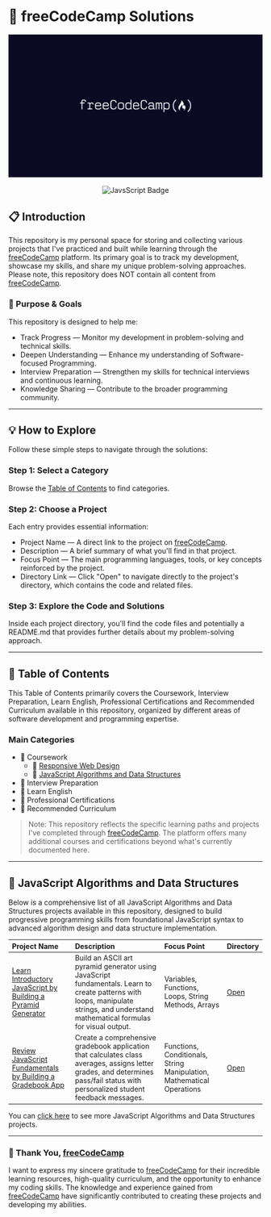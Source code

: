 # 🧠 freeCodeCamp Solutions

[![freeCodeCamp logo](./image/freecodecamp-logo.png)](https://www.freecodecamp.org/learn)

<section align="center">
    <span>
        <img alt="JavsScript Badge" src="https://img.shields.io/badge/javascript-transparent?style=for-the-badge&logo=javascript&logoColor=000&color=F0DB4F">
    </span>
</section>

## 📋 Introduction

This repository is my personal space for storing and collecting various projects that I've practiced and built while learning through the [freeCodeCamp](https://www.freecodecamp.org/learn) platform. Its primary goal is to track my development, showcase my skills, and share my unique problem-solving approaches. Please note, this repository does NOT contain all content from [freeCodeCamp](https://www.freecodecamp.org/learn).

### 🎯 Purpose & Goals
This repository is designed to help me:

* Track Progress — Monitor my development in problem-solving and technical skills.
* Deepen Understanding — Enhance my understanding of Software-focused Programming.
* Interview Preparation — Strengthen my skills for technical interviews and continuous learning.
* Knowledge Sharing — Contribute to the broader programming community.

---

## 💡 How to Explore

Follow these simple steps to navigate through the solutions:

### Step 1: Select a Category

Browse the [Table of Contents](#-table-of-contents) to find categories.

### Step 2: Choose a Project

Each entry provides essential information:

* Project Name — A direct link to the project on [freeCodeCamp](https://www.freecodecamp.org/learn).
* Description — A brief summary of what you'll find in that project.
* Focus Point — The main programming languages, tools, or key concepts reinforced by the project.
* Directory Link — Click "Open" to navigate directly to the project's directory, which contains the code and related files.

### Step 3: Explore the Code and Solutions

Inside each project directory, you'll find the code files and potentially a README.md that provides further details about my problem-solving approach.

---
## 📁 Table of Contents

This Table of Contents primarily covers the Coursework, Interview Preparation, Learn English, Professional Certifications and Recommended Curriculum available in this repository, organized by different areas of software development and programming expertise.

### Main Categories

* 📁 Coursework
  * 📂 [Responsive Web Design](./coursework/responsive-web-design/)
  * 📂 [JavaScript Algorithms and Data Structures](./coursework/javaScript-algorithms-and-data-structures/)
* 📁 Interview Preparation
* 📁 Learn English
* 📁 Professional Certifications
* 📁 Recommended Curriculum

> Note: This repository reflects the specific learning paths and projects I've completed through [freeCodeCamp](https://www.freecodecamp.org/learn). The platform offers many additional courses and certifications beyond what's currently documented here.

---

## 📂 JavaScript Algorithms and Data Structures

Below is a comprehensive list of all JavaScript Algorithms and Data Structures projects available in this repository, designed to build progressive programming skills from foundational JavaScript syntax to advanced algorithm design and data structure implementation.

| Project Name | Description | Focus Point | Directory |
| :------------------------- | :------------------------------------------------------------------------------------------------------------------------------------------------------------------------------------------- | :---------------------------------- | :---------------------- |
|[Learn Introductory JavaScript by Building a Pyramid Generator](https://www.freecodecamp.org/learn/javascript-algorithms-and-data-structures-v8/learn-introductory-javascript-by-building-a-pyramid-generator/step-1) | Build an ASCII art pyramid generator using JavaScript fundamentals. Learn to create patterns with loops, manipulate strings, and understand mathematical formulas for visual output. | Variables, Functions, Loops, String Methods, Arrays | [Open](./coursework/javaScript-algorithms-and-data-structures/01-learn-introductory-javascript-by-building-a-pyramid-generator/) |
| [Review JavaScript Fundamentals by Building a Gradebook App](https://www.freecodecamp.org/learn/javascript-algorithms-and-data-structures-v8/review-js-fundamentals-by-building-a-gradebook-app/step-1) | Create a comprehensive gradebook application that calculates class averages, assigns letter grades, and determines pass/fail status with personalized student feedback messages. | Functions, Conditionals, String Manipulation, Mathematical Operations | [Open](./coursework/javaScript-algorithms-and-data-structures/02-review-javascript-fundamentals-by-building-a-gradebook-app/) |

You can [click here](./coursework/javaScript-algorithms-and-data-structures/) to see more JavaScript Algorithms and Data Structures projects.

---

### 🙏 Thank You, [freeCodeCamp](https://www.freecodecamp.org/learn)

I want to express my sincere gratitude to [freeCodeCamp](https://www.freecodecamp.org/learn) for their incredible learning resources, high-quality curriculum, and the opportunity to enhance my coding skills. The knowledge and experience gained from [freeCodeCamp](https://www.freecodecamp.org/learn) have significantly contributed to creating these projects and developing my abilities.